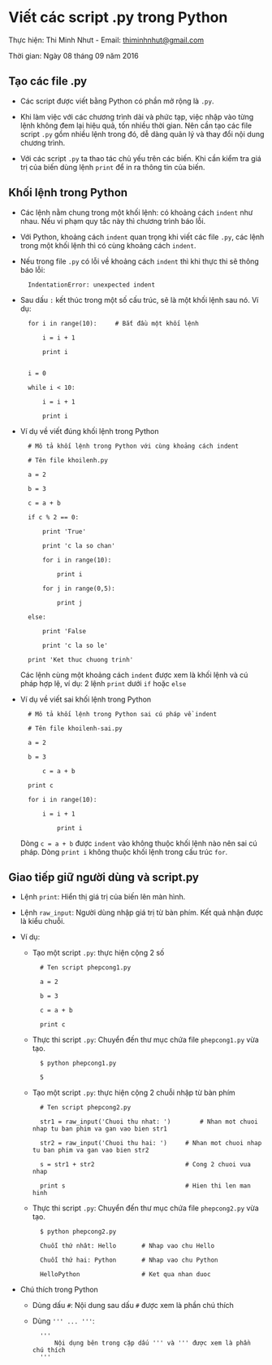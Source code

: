 # Viết các script .py trong Python

Thực hiện: Thi Minh Nhưt - Email: thiminhnhut@gmail.com

Thời gian: Ngày 08 tháng 09 năm 2016

## Tạo các file .py

* Các script được viết bằng Python có phần mở rộng là `.py`.

* Khi làm việc với các chương trình dài và phức tạp, việc nhập vào từng lệnh không đem lại hiệu quả, tốn nhiều thời gian. 
Nên cần tạo các file script `.py` gồm nhiều lệnh trong đó, dễ dàng quản lý và thay đổi nội dung chương trình.

* Với các script `.py` ta thao tác chủ yếu trên các biến. Khi cần kiểm tra giá trị của biến dùng lệnh `print` để in ra thông tin của biến.

## Khối lệnh trong Python

* Các lệnh nằm chung trong một khối lệnh: có khoảng cách `indent` như nhau. Nếu vi phạm quy tắc này thì chương trình báo lỗi.

* Với Python, khoảng cách `indent` quan trọng khi viết các file `.py`, các lệnh trong một khối lệnh thì có cùng khoảng cách `indent`.

* Nếu trong file `.py` có lỗi về khoảng cách `indent` thì khi thực thi sẽ thông báo lỗi:

		IndentationError: unexpected indent
	
* Sau dấu `:` kết thúc trong một số cấu trúc, sẽ là một khối lệnh sau nó. Ví dụ:

		for i in range(10):		# Bắt đầu một khối lệnh
		
			i = i + 1
				
			print i
			
		
		i = 0
		
		while i < 10:
			
			i = i + 1
			
			print i
			
* Ví dụ về viết đúng khối lệnh trong Python

		# Mô tả khối lệnh trong Python với cùng khoảng cách indent
		
		# Tên file khoilenh.py
		
		a = 2
		
		b = 3 
		
		c = a + b
		
		if c % 2 == 0:
		
			print 'True'
			
			print 'c la so chan'
			
			for i in range(10):
			
				print i
				
			for j in range(0,5):
			
				print j
			
		else:
			
			print 'False
			
			print 'c la so le'
			
		print 'Ket thuc chuong trinh'

	Các lệnh cùng một khoảng cách `indent` được xem là khối lệnh và cú pháp hợp lệ, ví dụ: 2 lệnh `print` dưới `if` hoặc `else`
	
* Ví dụ về viết sai khối lệnh trong Python

		# Mô tả khối lệnh trong Python sai cú pháp về indent
		
		# Tên file khoilenh-sai.py
		
		a = 2
		
		b = 3
		
			c = a + b
		
		print c
		
		for i in range(10):
		
			i = i + 1
			
				print i				
			
	Dòng `c = a + b` được `indent` vào không thuộc khối lệnh nào nên sai cú pháp. Dòng `print i` không thuộc khối lệnh trong 
	cấu trúc `for`.
	
## Giao tiếp giữ người dùng và script.py

* Lệnh `print`: Hiển thị giá trị của biến lên màn hình.

* Lệnh `raw_input`: Người dùng nhập giá trị từ bàn phím. Kết quả nhận được là kiểu chuỗi.

* Ví dụ: 

	+ Tạo một script `.py`: thực hiện cộng 2 số
	
			# Ten script phepcong1.py
	
			a = 2
	
			b = 3
	
			c = a + b
	
			print c
			
	+ Thực thi script `.py`: Chuyển đến thư mục chứa file `phepcong1.py` vừa tạo.
	
			$ python phepcong1.py 
			
			5
			
	+ Tạo một script `.py`: thực hiện cộng 2 chuỗi nhập từ bàn phím
	
			# Ten script phepcong2.py
	
			str1 = raw_input('Chuoi thu nhat: ')		# Nhan mot chuoi nhap tu ban phim va gan vao bien str1
			
			str2 = raw_input('Chuoi thu hai: ')		# Nhan mot chuoi nhap tu ban phim va gan vao bien str2
			
			s = str1 + str2							# Cong 2 chuoi vua nhap
			
			print s									# Hien thi len man hinh
			
	+ Thực thi script `.py`: Chuyển đến thư mục chứa file `phepcong2.py` vừa tạo.
	
			$ python phepcong2.py 
			
			Chuỗi thứ nhât: Hello		# Nhap vao chu Hello
			
			Chuỗi thứ hai: Python		# Nhap vao chu Python
			
			HelloPython					# Ket qua nhan duoc
			
* Chú thích trong Python

	+ Dùng dấu `#`: Nội dung sau dấu `#` được xem là phần chú thích
	
	+ Dùng  `''' ... '''`:
	
			'''
				Nội dụng bên trong cặp dấu ''' và ''' được xem là phần chú thích
			'''
